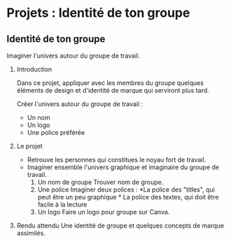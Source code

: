 # Projets : Identité de ton groupe
  
## Identité de ton groupe

Imaginer l'univers autour du groupe de travail.

1. Introduction

    Dans ce projet, appliquer avec les membres du groupe quelques éléments de design et d'identité de marque qui serviront plus tard.

    Créer l'univers autour du groupe de travail :

    * Un nom  
    * Un logo  
    * Une police préférée

2. Le projet

    * Retrouve les personnes qui constitues le noyau fort de travail.
    * Imaginer ensemble l'univers graphique et imaginaire du groupe de travail.
      1. Un nom de groupe
        Trouver nom de groupe.
      2. Une police
                Imaginer deux polices :
                  *La police des "titles", qui peut être un peu graphique
                  * La police des textes, qui doit être facile à la lecture
      3. Un logo
        Faire un logo pour groupe sur Canva.
3. Rendu attendu
Une identité de groupe et quelques concepts de marque assimilés.
